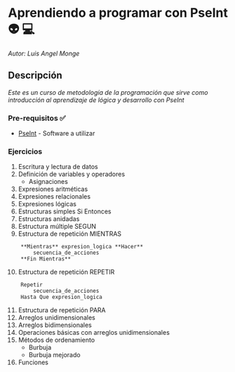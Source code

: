 # Aprendiendo a programar con PseInt :alien: :computer: 

_Autor: Luis Angel Monge_

## Descripción

_Este es un curso de metodología de la programación que sirve como introducción al aprendizaje de lógica y desarrollo con PseInt_

### Pre-requisitos :white_check_mark:

* [PseInt](http://pseint.sourceforge.net/) - Software a utilizar


### Ejercicios
1. Escritura y lectura de datos
2. Definición de variables y operadores
    * Asignaciones
3. Expresiones aritméticas
4. Expresiones relacionales
5. Expresiones lógicas
6. Estructuras simples Si Entonces
7. Estructuras anidadas 
8. Estructura múltiple SEGUN
9. Estructura de repetición MIENTRAS


```PseInt
	**Mientras** expresion_logica **Hacer**
		secuencia_de_acciones
	**Fin Mientras**
```


10. Estructura de repetición REPETIR

```PseInt
	Repetir
		secuencia_de_acciones
	Hasta Que expresion_logica

```

11. Estructura de repetición PARA
12. Arreglos unidimensionales
13. Arreglos bidimensionales
14. Operaciones básicas con arreglos unidimensionales
15. Métodos de ordenamiento
    * Burbuja
    * Burbuja mejorado
16. Funciones


